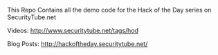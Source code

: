 This Repo Contains all the demo code for the Hack of the Day series on SecurityTube.net

Videos: http://www.securitytube.net/tags/hod

Blog Posts: http://hackoftheday.securitytube.net/


